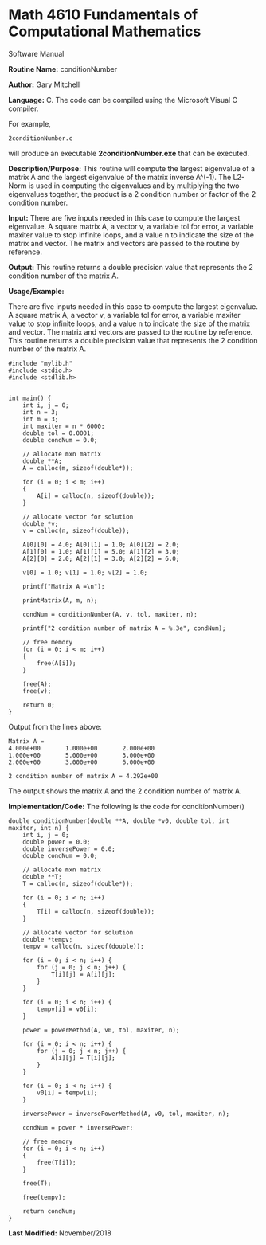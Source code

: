 # Math 4610 Fundamentals of Computational Mathematics
Software Manual

**Routine Name:**           conditionNumber

**Author:** Gary Mitchell

**Language:** C. The code can be compiled using the Microsoft Visual C compiler.

For example,

    2conditionNumber.c

will produce an executable **2conditionNumber.exe** that can be executed.

**Description/Purpose:** This routine will compute the largest eigenvalue of a matrix A and the largest eigenvalue of the matrix inverse A^(-1). The L2-Norm is used in computing the eigenvalues and by multiplying the two eigenvalues together, the product is a 2 condition number or factor of the 2 condition number.

**Input:** There are five inputs needed in this case to compute the largest eigenvalue. A square matrix A, a vector v, a variable tol for error, a variable maxiter value to stop infinite loops, and a value n to indicate the size of the matrix and vector. The matrix and vectors are passed to the routine by reference.

**Output:** This routine returns a double precision value that represents the 2 condition number of the matrix A.

**Usage/Example:**

There are five inputs needed in this case to compute the largest eigenvalue. A square matrix A, a vector v, a variable tol for error, a variable maxiter value to stop infinite loops, and a value n to indicate the size of the matrix and vector. The matrix and vectors are passed to the routine by reference. This routine returns a double precision value that represents the 2 condition number of the matrix A.

    #include "mylib.h"
    #include <stdio.h>
    #include <stdlib.h>


    int main() {
        int i, j = 0;
        int n = 3;
        int m = 3;
        int maxiter = n * 6000;
        double tol = 0.0001;
        double condNum = 0.0;

        // allocate mxn matrix
        double **A;
        A = calloc(m, sizeof(double*));

        for (i = 0; i < m; i++)
        {
            A[i] = calloc(n, sizeof(double));
        }

        // allocate vector for solution
        double *v;
        v = calloc(n, sizeof(double));

        A[0][0] = 4.0; A[0][1] = 1.0; A[0][2] = 2.0;
        A[1][0] = 1.0; A[1][1] = 5.0; A[1][2] = 3.0;
        A[2][0] = 2.0; A[2][1] = 3.0; A[2][2] = 6.0;

        v[0] = 1.0; v[1] = 1.0; v[2] = 1.0;

        printf("Matrix A =\n");

        printMatrix(A, m, n);

        condNum = conditionNumber(A, v, tol, maxiter, n);

        printf("2 condition number of matrix A = %.3e", condNum);

        // free memory
        for (i = 0; i < m; i++)
        {
            free(A[i]);
        }

        free(A);
        free(v);

        return 0;
    }

Output from the lines above:

    Matrix A =
    4.000e+00       1.000e+00       2.000e+00
    1.000e+00       5.000e+00       3.000e+00
    2.000e+00       3.000e+00       6.000e+00

    2 condition number of matrix A = 4.292e+00

The output shows the matrix A and the 2 condition number of matrix A.

**Implementation/Code:** The following is the code for conditionNumber()

    double conditionNumber(double **A, double *v0, double tol, int maxiter, int n) {
        int i, j = 0;
        double power = 0.0;
        double inversePower = 0.0;
        double condNum = 0.0;

        // allocate mxn matrix
        double **T;
        T = calloc(n, sizeof(double*));

        for (i = 0; i < n; i++)
        {
            T[i] = calloc(n, sizeof(double));
        }

        // allocate vector for solution
        double *tempv;
        tempv = calloc(n, sizeof(double));

        for (i = 0; i < n; i++) {
            for (j = 0; j < n; j++) {
                T[i][j] = A[i][j];
            }
        }

        for (i = 0; i < n; i++) {
            tempv[i] = v0[i];
        }

        power = powerMethod(A, v0, tol, maxiter, n);

        for (i = 0; i < n; i++) {
            for (j = 0; j < n; j++) {
                A[i][j] = T[i][j];
            }
        }

        for (i = 0; i < n; i++) {
            v0[i] = tempv[i];
        }

        inversePower = inversePowerMethod(A, v0, tol, maxiter, n);

        condNum = power * inversePower;

        // free memory
        for (i = 0; i < n; i++)
        {
            free(T[i]);
        }

        free(T);

        free(tempv);

        return condNum;
    }

**Last Modified:** November/2018
